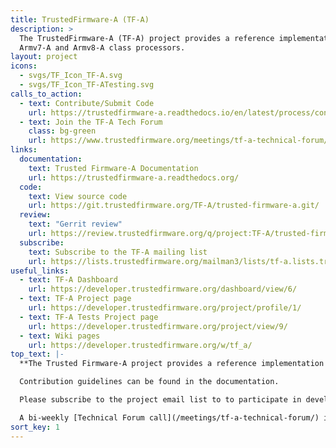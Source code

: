 ```yaml
---
title: TrustedFirmware-A (TF-A)
description: >
  The TrustedFirmware-A (TF-A) project provides a reference implementation of secure world software for
  Armv7-A and Armv8-A class processors.
layout: project
icons:
  - svgs/TF_Icon_TF-A.svg
  - svgs/TF_Icon_TF-ATesting.svg
calls_to_action:
  - text: Contribute/Submit Code
    url: https://trustedfirmware-a.readthedocs.io/en/latest/process/contributing.html
  - text: Join the TF-A Tech Forum
    class: bg-green
    url: https://www.trustedfirmware.org/meetings/tf-a-technical-forum/
links:
  documentation:
    text: Trusted Firmware-A Documentation
    url: https://trustedfirmware-a.readthedocs.org/
  code:
    text: View source code
    url: https://git.trustedfirmware.org/TF-A/trusted-firmware-a.git/
  review:
    text: "Gerrit review"
    url: https://review.trustedfirmware.org/q/project:TF-A/trusted-firmware-a
  subscribe:
    text: Subscribe to the TF-A mailing list
    url: https://lists.trustedfirmware.org/mailman3/lists/tf-a.lists.trustedfirmware.org/    
useful_links:
  - text: TF-A Dashboard
    url: https://developer.trustedfirmware.org/dashboard/view/6/
  - text: TF-A Project page
    url: https://developer.trustedfirmware.org/project/profile/1/
  - text: TF-A Tests Project page
    url: https://developer.trustedfirmware.org/project/view/9/
  - text: Wiki pages
    url: https://developer.trustedfirmware.org/w/tf_a/
top_text: |-
  **The Trusted Firmware-A project provides a reference implementation of secure world software for Armv7-A and Armv8-A class processors.**

  Contribution guidelines can be found in the documentation.

  Please subscribe to the project email list to to participate in development discussions.

  A bi-weekly [Technical Forum call](/meetings/tf-a-technical-forum/) is held to discuss technical subjects.
sort_key: 1
---
```

